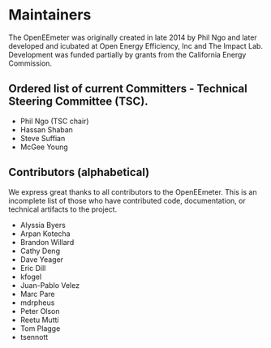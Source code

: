 # Maintainers

The OpenEEmeter was originally created in late 2014 by Phil Ngo and later
developed and icubated at Open Energy Efficiency, Inc and The Impact Lab.
Development was funded partially by grants from the California Energy
Commission.

## Ordered list of current Committers - Technical Steering Committee (TSC).

- Phil Ngo (TSC chair)
- Hassan Shaban
- Steve Suffian
- McGee Young

## Contributors (alphabetical)

We express great thanks to all contributors to the OpenEEmeter. This is an
incomplete list of those who have contributed code, documentation, or technical
artifacts to the project.

- Alyssia Byers
- Arpan Kotecha
- Brandon Willard
- Cathy Deng
- Dave Yeager
- Eric Dill
- kfogel
- Juan-Pablo Velez
- Marc Pare
- mdrpheus
- Peter Olson
- Reetu Mutti
- Tom Plagge
- tsennott
